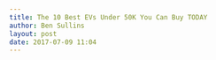```yaml
---
title: The 10 Best EVs Under 50K You Can Buy TODAY
author: Ben Sullins
layout: post
date: 2017-07-09 11:04
---
```

